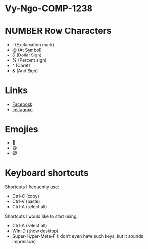 # Vy-Ngo-COMP-1238
# NUMBER Row Characters
- ! (Exclamation mark)
- @ (At Symbol)
- $ (Dollar Sign)
- % (Percent sign)
- ^ (Caret) 
- & (And Sign)

# Links
- [Facebook](https://www.facebook.com/.com/)
- [Instagram](https://www.instagram.com/)

# Emojies
- 🥲
- 😄
- 😸
# Keyboard shortcuts
Shortcuts I frequently use: 
- Ctrl-C (copy)
- Ctrl-V (paste)
- Ctrl-A (select all)

Shortcuts I would like to start using: 
- Ctrl-A (select all)
- Win-D (show desktop)
- Super-Hyper-Meta-F (I don’t even have such keys, but it sounds impressive)
